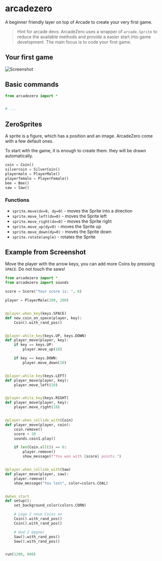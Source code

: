 # arcadezero
A beginner friendly layer on top of Arcade to create your very first game.

> Hint for arcade devs: ArcadeZero uses a wrapper of `arcade.Sprite` to reduce 
> the available methods and provide a easier start into game development.
> The main focus is to code your first game.

## Your first game
![Screenshot](docs/coin_paradise.png)



## Basic commands


```python
from arcadezero import *


# ...
```


## ZeroSprites

A sprite is a figure, which has a position and an image.
ArcadeZero come with a few default ones.

To start with the game, it is enough to create them. they will be drawn automatically.

```python
coin = Coin()
silvercoin = SilverCoin()
playermale = PlayerMale()
playerfemale = PlayerFemale()
bee = Bee()
saw = Saw()
```

### Functions

- `sprite.move(dx=0, dy=0)` - moves the Sprite into a direction
- `sprite.move_left(dx=0)` - moves the Sprite left
- `sprite.move_right(dx=0)` - moves the Sprite right
- `sprite.move_up(dy=0)` - moves the Sprite up
- `sprite.move_down(dy=0)` - moves the Sprite down
- `sprite.rotate(angle)` - rotates the Sprite

## Example from Screenshot

Move the player with the arrow keys, you can add more Coins by pressing `SPACE`.
Do not touch the saws!

```python
from arcadezero import *
from arcadezero import sounds

score = Score("Your score is: ", 0)

player = PlayerMale(200, 200)


@player.when_key(keys.SPACE)
def new_coin_on_space(player, key):
    Coin().with_rand_pos()


@player.while_key(keys.UP, keys.DOWN)
def player_move(player, key):
    if key == keys.UP:
        player.move_up(10)

    if key == keys.DOWN:
        player.move_down(10)


@player.while_key(keys.LEFT)
def player_move(player, key):
    player.move_left(10)


@player.while_key(keys.RIGHT)
def player_move(player, key):
    player.move_right(10)


@player.when_collide_with(Coin)
def player_move(player, coin):
    coin.remove()
    score + 20
    sounds.coin1.play()

    if len(Coin.all()) == 0:
        player.remove()
        show_message(f"You won with {score} points.")


@player.when_collide_with(Saw)
def player_move(player, saw):
    player.remove()
    show_message("You lost", color=colors.COAL)


@when_start
def setup():
    set_background_color(colors.CORN)

    # Lege 2 neue Coins an
    Coin().with_rand_pos()
    Coin().with_rand_pos()

    # Und 2 Gegner
    Saw().with_rand_pos()
    Saw().with_rand_pos()


run(1200, 800)
```
